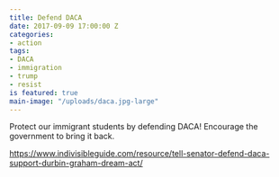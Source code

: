 ```yaml
---
title: Defend DACA
date: 2017-09-09 17:00:00 Z
categories:
- action
tags:
- DACA
- immigration
- trump
- resist
is featured: true
main-image: "/uploads/daca.jpg-large"
---
```


Protect our immigrant students by defending DACA! Encourage the government to bring it back.

https://www.indivisibleguide.com/resource/tell-senator-defend-daca-support-durbin-graham-dream-act/